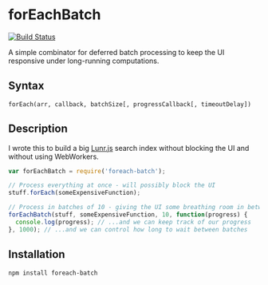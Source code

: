forEachBatch
============

[![Build Status](https://travis-ci.org/odsod/foreach-batch.svg)](https://travis-ci.org/odsod/foreach-batch)

A simple combinator for deferred batch processing to keep the UI responsive under long-running
computations.

Syntax
------

```
forEach(arr, callback, batchSize[, progressCallback[, timeoutDelay])
```

Description
-----------

I wrote this to build a big [Lunr.js](https://github.com/olivernn/lunr.js) search index without
blocking the UI and without using WebWorkers.

```javascript
var forEachBatch = require('foreach-batch');

// Process everything at once - will possibly block the UI
stuff.forEach(someExpensiveFunction);

// Process in batches of 10 - giving the UI some breathing room in between batches
forEachBatch(stuff, someExpensiveFunction, 10, function(progress) {
  console.log(progress); // ...and we can keep track of our progress
}, 1000); // ...and we can control how long to wait between batches
```

Installation
------------

```
npm install foreach-batch
```
